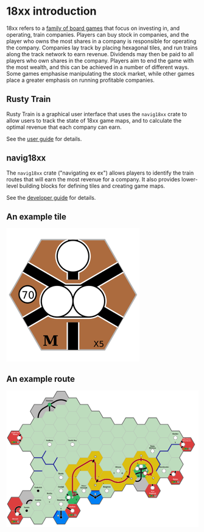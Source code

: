 # 18xx introduction

18xx refers to a
[family of board games](https://boardgamegeek.com/wiki/page/18xx) that focus
on investing in, and operating, train companies.
Players can buy stock in companies, and the player who owns the most shares in
a company is responsible for operating the company.
Companies lay track by placing hexagonal tiles, and run trains along the track
network to earn revenue.
Dividends may then be paid to all players who own shares in the company.
Players aim to end the game with the most wealth, and this can be achieved in
a number of different ways.
Some games emphasise manipulating the stock market, while other games place a
greater emphasis on running profitable companies.

## Rusty Train

Rusty Train is a graphical user interface that uses the ``navig18xx`` crate to
allow users to track the state of 18xx game maps, and to calculate the optimal
revenue that each company can earn.

See the [user guide](./user_guide/index.html) for details.

## navig18xx

The ``navig18xx`` crate ("navigating ex ex") allows players to identify the
train routes that will earn the most revenue for a company.
It also provides lower-level building blocks for defining tiles and creating
game maps.

See the [developer guide](./dev_guide/index.html) for details.

## An example tile

![An example tile](./tile_x5.svg)

## An example route

![An example route](./test-conn-bonus-route-no-bonus.png)
